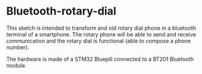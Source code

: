 # Bluetooth-rotary-dial

This sketch is intended to transform and old rotary dial phone in a bluetooth terminal of a smartphone.
The rotary phone will be able to send and receive communication and the rotary dial is functional (able to compose a phone number).

The hardware is made of a STM32 Bluepill connected to a BT201 Bluetooth module.
